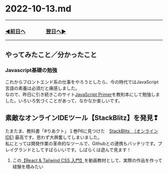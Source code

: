 # 2022-10-13.md
  
---

### [◀️前日へ](https://github.com/yuasys/chatty-journal/blob/main/2022/10/2022-10-12.md)&emsp;&emsp;&emsp;&emsp;[翌日へ▶️](https://github.com/yuasys/chatty-journal/blob/main/2022/10/2022-10-14.md)

---

## やってみたこと／分かったこと

### Javascript基礎の勉強  

これからフロントエンド系の仕事をやろうとしたら、今の時代ではJavaScript言語の素養は必須だと痛感しました。  
なので、昨日に引き続きこのサイト[JavaScript Primer](https://jsprimer.net/)を教則本にして勉強しました。いろいろ気づくことがあって、なかなか楽しいです。

## 素敵なオンラインIDEツール【StackBlitz】を発見❢

たまたま、教科書「#りあクト」１巻P6に見つけた　[StackBlits　（オンラインIDE)](https://stackblitz.com/) 最高です。思わず大興奮してしまいました。  
私にとっては開発作業の革命的なツールで、Githubとの連携もバッチリです。プレイグランドとしてすばらいいです。しばらくは遊んで見ます！

1. この[【React & Tailwind CSS 入門】](https://youtu.be/SMj3ZJwyGzI)を動画教材として、実際の作品を作って経験を積みたい
